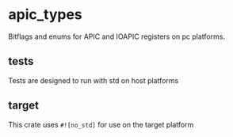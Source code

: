# apic_types

Bitflags and enums for APIC and IOAPIC registers on pc platforms.

## tests

Tests are designed to run with std on host platforms

## target

This crate uses `#![no_std]` for use on the target platform
